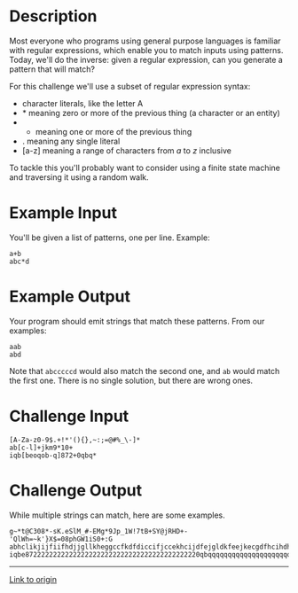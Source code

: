 # Description

Most everyone who programs using general purpose languages is familiar with regular expressions, which enable you to match inputs using patterns. Today, we'll do the inverse: given a regular expression, can you generate a pattern that will match?

For this challenge we'll use a subset of regular expression syntax:

- character literals, like the letter A
- \* meaning zero or more of the previous thing (a character or an entity)
- + meaning one or more of the previous thing 
- . meaning any single literal
- [a-z] meaning a range of characters from *a* to *z* inclusive

To tackle this you'll probably want to consider using a finite state machine and traversing it using a random walk.  

# Example Input

You'll be given a list of patterns, one per line. Example:

	a+b
	abc*d

# Example Output

Your program should emit strings that match these patterns. From our examples:

	aab
	abd

Note that `abcccccd` would also match the second one, and `ab` would match the first one. There is no single solution, but there are wrong ones. 

# Challenge Input

	[A-Za-z0-9$.+!*'(){},~:;=@#%_\-]*
	ab[c-l]+jkm9*10+
	iqb[beoqob-q]872+0qbq*

# Challenge Output

While multiple strings can match, here are some examples.

	g~*t@C308*-sK.eSlM_#-EMg*9Jp_1W!7tB+SY@jRHD+-'QlWh=~k'}X$=08phGW1iS0+:G
	abhclikjijfiifhdjjgllkheggccfkdfdiccifjccekhcijdfejgldkfeejkecgdfhcihdhilcjigchdhdljdjkm9999910000
	iqbe87222222222222222222222222222222222222222220qbqqqqqqqqqqqqqqqqqqqqqqqqq

---

[Link to origin](https://www.reddit.com/r/dailyprogrammer/5zxebw)